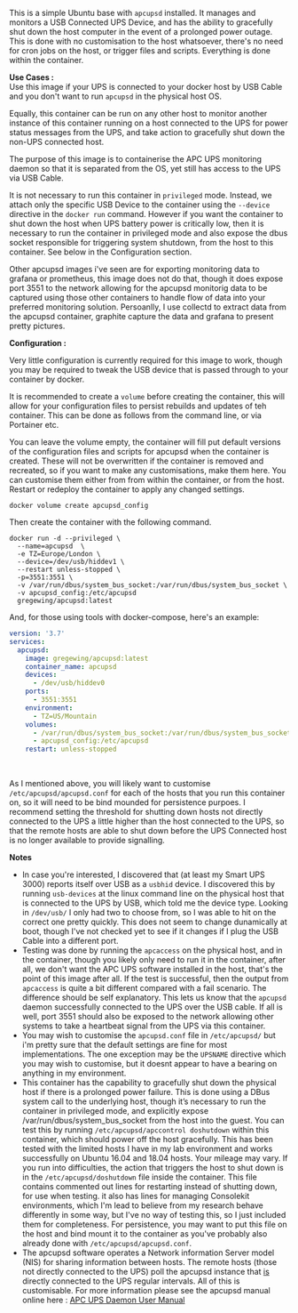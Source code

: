 This is a simple Ubuntu base with <code>apcupsd</code> installed. It manages and monitors a USB Connected UPS Device, and has the ability to gracefully shut down the host computer in the event of a prolonged power outage.  This is done with no customisation to the host whatsoever, there's no need for cron jobs on the host, or trigger files and scripts.  Everything is done within the container.

<b>Use Cases :</b><br>
Use this image if your UPS is connected to your docker host by USB Cable and you don't want to run <code>apcupsd</code> in the physical host OS.

Equally, this container can be run on any other host to monitor another instance of this container running on a host connected to the UPS for power status messages from the UPS, and take action to gracefully shut down the non-UPS connected host.

The purpose of this image is to containerise the APC UPS monitoring daemon so that it is separated from the OS, yet still has access to the UPS via USB Cable.  

It is not necessary to run this container in <code>privileged</code> mode.  Instead, we attach only the specific USB Device to the container using the <code>--device</code> directive in the <code>docker run</code> command.  However if you want the container to shut down the host when UPS battery power is critically low, then it is necessary to run the container in privileged mode and also expose the dbus socket responsible for triggering system shutdown, from the host to this container. See below in the Configuration section.

Other apcupsd images i've seen are for exporting monitoring data to grafana or prometheus, this image does not do that, though it does expose port 3551 to the network allowing for the apcupsd monitorig data to be captured using those other containers to handle flow of data into your preferred monitoring solution. Persoanlly, I use collectd to extract data from the apcupsd container, graphite capture the data and grafana to present pretty pictures.


<b>Configuration :</b>

Very little configuration is currently required for this image to work, though you may be required to tweak the USB device that is passed through to your container by docker.

It is recommended to create a <code>volume</code> before creating the container, this will allow for your configuration files to persist rebuilds and updates of teh container.  This can be done as follows from the command line, or via Portainer etc.   

You can leave the volume empty, the container will fill put default versions of the configuration files and scripts for apcupsd when the container is created.  These will not be overwritten if the container is removed and recreated, so if you want to make any customisations, make them here. You can customise them either from from within the container, or from the host.  Restart or redeploy the container to apply any changed settings.

```
docker volume create apcupsd_config
```

Then create the container with the following command.

```
docker run -d --privileged \
  --name=apcupsd  \
  -e TZ=Europe/London \
  --device=/dev/usb/hiddev1 \
  --restart unless-stopped \
  -p=3551:3551 \
  -v /var/run/dbus/system_bus_socket:/var/run/dbus/system_bus_socket \
  -v apcupsd_config:/etc/apcupsd
  gregewing/apcupsd:latest
```

And, for those using tools with docker-compose, here's an example:

```yml
version: '3.7'
services:
  apcupsd:
    image: gregewing/apcupsd:latest
    container_name: apcupsd
    devices:
      - /dev/usb/hiddev0
    ports:
      - 3551:3551
    environment:
      - TZ=US/Mountain
    volumes:
      - /var/run/dbus/system_bus_socket:/var/run/dbus/system_bus_socket
      - apcupsd_config:/etc/apcupsd
    restart: unless-stopped
```
<br>

As I mentioned above, you will likely want to customise <code>/etc/apcupsd/apcupsd.conf</code> for each of the hosts that you run this container on, so it will need to be bind mounded for persistence purpoes.  I recommend setting the threshold for shutting down hosts not directly connected to the UPS a little higher than the host connected to the UPS, so that the remote hosts are able to shut down before the UPS Connected host is no longer available to provide signalling.

<b>Notes</b><br>
<ul type="disc">
<li>In case you're interested, I discovered that (at least my Smart UPS 3000) reports itself over USB as a <code>usbhid</code> device.  I discovered this by running <code>usb-devices</code> at the linux command line on the physical host that is connected to the UPS by USB, which told me the device type.  Looking in <code>/dev/usb/</code> I only had two to choose from, so I was able to hit on the correct one pretty quickly. This does not seem to change dunamically at boot, though I've not checked yet to see if it changes if I plug the USB Cable into a different port.</li>
<li>Testing was done by running the <code>apcaccess</code> on the physical host, and in the container, though you likely only need to run it in the container, after all, we don't want the APC UPS software installed in the host, that's the point of this image after all.  If the test is successful, then the output from <code>apcaccess</code> is quite a bit different compared with a fail scenario.  The difference should be self explanatory. This lets us know that the <code>apcupsd</code> daemon successfully connected to the UPS over the USB cable.  If all is well, port 3551 should also be exposed to the network allowing other systems to take a heartbeat signal from the UPS via this container.</li>
<li>You may wish to customise the <code>apcupsd.conf</code> file in <code>/etc/apcupsd/</code> but i'm pretty sure that the default settings are fine for most implementations.  The one exception may be the <code>UPSNAME</code> directive which you may wish to customise, but it doesnt appear to have a bearing on anything in my environment.</li>
<li>This container has the capability to gracefully shut down the physical host if there is a prolonged power failure. This is done using a DBus system call to the underlying host, though it’s necessary to run the container in privileged mode, and explicitly expose  /var/run/dbus/system_bus_socket  from the host into the guest. You can test this by running <code>/etc/apcupsd/apccontrol doshutdown</code> within this container, which should power off the host gracefully. This has been tested with the limited hosts I have in my lab environment and works successfully on Ubuntu 16.04 and 18.04 hosts.  Your mileage may vary.  If you run into difficulties, the action that triggers the host to shut down is in the <code>/etc/apcupsd/doshutdown</code> file inside the container.  This file contains commented out lines for restarting instead of shutting down, for use when testing.  it also has lines for managing Consolekit environments, which I'm lead to believe from my research behave differently in some way, but I've no way of testing this, so I just included them for completeness. For persistence, you may want to put this file on the host and bind mount it to the container as you've probably also already done with <code>/etc/apcupsd/apcupsd.conf</code>.</li>
<li>The apcupsd software operates a Network information Server model (NIS) for sharing information between hosts.  The remote hosts (those not directly connected to the UPS) poll the apcupsd instance that <u>is</u> directly connected to the UPS regular intervals.  All of this is customisable. For more information please see the apcupsd manual online here : <a href="http://www.apcupsd.org/manual/">APC UPS Daemon User Manual</a></li>
</ul>  
